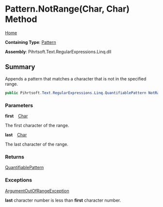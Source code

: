 # Pattern\.NotRange\(Char, Char\) Method

[Home](../../../../../../README.md)

**Containing Type**: [Pattern](../README.md)

**Assembly**: Pihrtsoft\.Text\.RegularExpressions\.Linq\.dll

## Summary

Appends a pattern that matches a character that is not in the specified range\.

```csharp
public Pihrtsoft.Text.RegularExpressions.Linq.QuantifiablePattern NotRange(char first, char last)
```

### Parameters

**first** &ensp; [Char](https://docs.microsoft.com/en-us/dotnet/api/system.char)

The first character of the range\.

**last** &ensp; [Char](https://docs.microsoft.com/en-us/dotnet/api/system.char)

The last character of the range\.

### Returns

[QuantifiablePattern](../../QuantifiablePattern/README.md)

### Exceptions

[ArgumentOutOfRangeException](https://docs.microsoft.com/en-us/dotnet/api/system.argumentoutofrangeexception)

**last** character number is less than **first** character number\.


